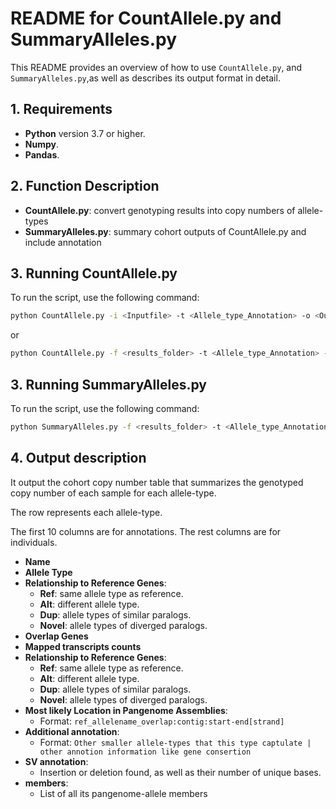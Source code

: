 # README for CountAllele.py and SummaryAlleles.py

This README provides an overview of how to use `CountAllele.py`, and `SummaryAlleles.py`,as well as describes its output format in detail.

## 1. Requirements
- **Python** version 3.7 or higher.
- **Numpy**.
- **Pandas**.

## 2. Function Description
- **CountAllele.py**: convert genotyping results into copy numbers of allele-types
- **SummaryAlleles.py**: summary cohort outputs of CountAllele.py and include annotation

## 3. Running CountAllele.py

To run the script, use the following command:

```bash
python CountAllele.py -i <Inputfile> -t <Allele_type_Annotation> -o <Outputfile>
```
or
```bash
python CountAllele.py -f <results_folder> -t <Allele_type_Annotation> -n <numthreads>
```

## 3. Running SummaryAlleles.py

To run the script, use the following command:

```bash
python SummaryAlleles.py -f <results_folder> -t <Allele_type_Annotation> -o <Outputfile>
```

## 4. Output description

It output the cohort copy number table that summarizes the genotyped copy number of each sample for each allele-type.

The row represents each allele-type.  

The first 10 columns are for annotations. The rest columns are for individuals.  


- **Name**
- **Allele Type**
- **Relationship to Reference Genes**:
  - **Ref**: same allele type as reference.
  - **Alt**: different allele type.
  - **Dup**: allele types of similar paralogs.
  - **Novel**: allele types of diverged paralogs.
- **Overlap Genes**
- **Mapped transcripts counts**
- **Relationship to Reference Genes**:
  - **Ref**: same allele type as reference.
  - **Alt**: different allele type.
  - **Dup**: allele types of similar paralogs.
  - **Novel**: allele types of diverged paralogs.
- **Most likely Location in Pangenome Assemblies**:
  - Format: `ref_allelename_overlap:contig:start-end[strand]`
- **Additional annotation**:
  - Format: `Other smaller allele-types that this type captulate | other annotion information like gene consertion`
- **SV annotation**:
  - Insertion or deletion found, as well as their number of unique bases.
- **members**:
  - List of all its pangenome-allele members














